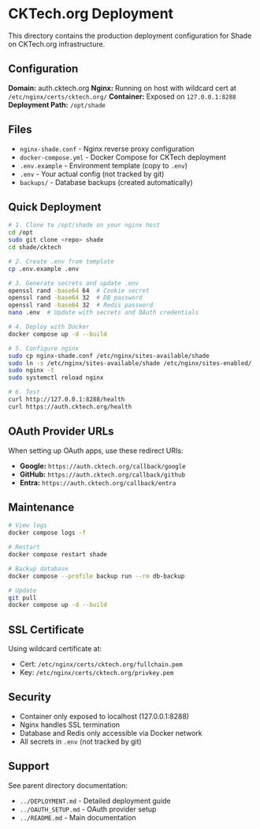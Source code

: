 # CKTech.org Deployment

This directory contains the production deployment configuration for Shade on CKTech.org infrastructure.

## Configuration

**Domain:** auth.cktech.org
**Nginx:** Running on host with wildcard cert at `/etc/nginx/certs/cktech.org/`
**Container:** Exposed on `127.0.0.1:8288`
**Deployment Path:** `/opt/shade`

## Files

- `nginx-shade.conf` - Nginx reverse proxy configuration
- `docker-compose.yml` - Docker Compose for CKTech deployment
- `.env.example` - Environment template (copy to `.env`)
- `.env` - Your actual config (not tracked by git)
- `backups/` - Database backups (created automatically)

## Quick Deployment

```bash
# 1. Clone to /opt/shade on your nginx host
cd /opt
sudo git clone <repo> shade
cd shade/cktech

# 2. Create .env from template
cp .env.example .env

# 3. Generate secrets and update .env
openssl rand -base64 64  # Cookie secret
openssl rand -base64 32  # DB password
openssl rand -base64 32  # Redis password
nano .env  # Update with secrets and OAuth credentials

# 4. Deploy with Docker
docker compose up -d --build

# 5. Configure nginx
sudo cp nginx-shade.conf /etc/nginx/sites-available/shade
sudo ln -s /etc/nginx/sites-available/shade /etc/nginx/sites-enabled/
sudo nginx -t
sudo systemctl reload nginx

# 6. Test
curl http://127.0.0.1:8288/health
curl https://auth.cktech.org/health
```

## OAuth Provider URLs

When setting up OAuth apps, use these redirect URIs:

- **Google:** `https://auth.cktech.org/callback/google`
- **GitHub:** `https://auth.cktech.org/callback/github`
- **Entra:** `https://auth.cktech.org/callback/entra`

## Maintenance

```bash
# View logs
docker compose logs -f

# Restart
docker compose restart shade

# Backup database
docker compose --profile backup run --rm db-backup

# Update
git pull
docker compose up -d --build
```

## SSL Certificate

Using wildcard certificate at:
- Cert: `/etc/nginx/certs/cktech.org/fullchain.pem`
- Key: `/etc/nginx/certs/cktech.org/privkey.pem`

## Security

- Container only exposed to localhost (127.0.0.1:8288)
- Nginx handles SSL termination
- Database and Redis only accessible via Docker network
- All secrets in `.env` (not tracked by git)

## Support

See parent directory documentation:
- `../DEPLOYMENT.md` - Detailed deployment guide
- `../OAUTH_SETUP.md` - OAuth provider setup
- `../README.md` - Main documentation

